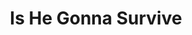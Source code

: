 <div align = "center">

# Is He Gonna Survive

</div>

<div align= "center>

<h3>A hero is on his way to the castle to complete his mission. However, he's been told that the castle is surrounded with a couple of powerful dragons! each dragon takes 2 bullets to be defeated, our hero has no idea how many bullets he should carry.. Assuming he's gonna grab a specific given number of bullets and move forward to fight another specific given number of dragons, will he survive?
</h3>

<h3>Return True if yes, False otherwise :)</h3>

</div>

<h3>Example 1:</h3>
<pre>hero(10, 5)</pre>

<p>The function will return <em>true</em></p>

<h3>Example 2:</h3>
<pre>hero(100, 40)</pre>
<p>The function will return <em>true</em></p>

<h3>Example 1:</h3>
<pre>hero(7, 4)</pre>

<p>The function will return <em>false</em></p>
